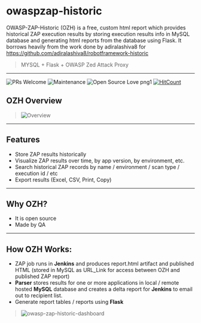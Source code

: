 # owaspzap-historic

OWASP-ZAP-Historic (OZH) is a free, custom html report which provides historical ZAP execution results by storing execution results info in MySQL database and generating html reports from the database using Flask. It borrows heavily from the work done by adiralashiva8 for https://github.com/adiralashiva8/robotframework-historic

> MYSQL + Flask + OWASP Zed Attack Proxy

---

![PRs Welcome](https://img.shields.io/badge/PRs-welcome-brightgreen.svg?style=flat-square)
![Maintenance](https://img.shields.io/badge/Maintained%3F-yes-green.svg)
![Open Source Love png1](https://badges.frapsoft.com/os/v1/open-source.png?v=103)
[![HitCount](http://hits.dwyl.com/neiljhowell/Accruent/owasp-zap-historic.svg)](http://hits.dwyl.com/neiljhowell/Accruent/owasp-zap-historic)

## OZH Overview

> <img src="https://i.ibb.co/tpC4snT/2020-06-05-08-18-39.png" alt="Overview">

---

## Features
- Store ZAP results historically
- Visualize ZAP results over time, by app version, by environment, etc.
- Search historical ZAP records by name / environment / scan type / execution id / etc
- Export results (Excel, CSV, Print, Copy)

---

## Why OZH?
- It is open source
- Made by QA

---

## How OZH Works:
- ZAP job runs in __Jenkins__ and produces report.html artifact and published HTML (stored in MySQL as URL_Link for access between OZH and published ZAP report)
- __Parser__ stores results for one or more applications in local / remote hosted __MySQL__ database and creates a delta report for __Jenkins__ to email out to recipient list.
- Generate report tables / reports using __Flask__

> <img src="https://i.ibb.co/RQfc7wM/2020-06-05-15-54-49.png" alt="owasp-zap-historic-dashboard">
